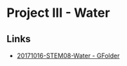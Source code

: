 # Project III - Water

## Links
- [20171016-STEM08-Water - GFolder](https://drive.google.com/open?id=0BysMfTbvAUUVdWhISXlTZ3pDTG8)
